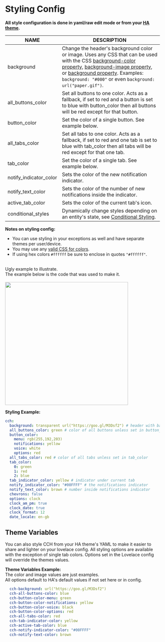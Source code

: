 # Styling Config

<b>All style configuration is done in yaml/raw edit mode or from your [HA theme](#theme-variables).</b>

|NAME|DESCRIPTION|
|-|-|
|background|Change the header's background color or image. Uses any CSS that can be used with the CSS [background-color property](https://www.w3schools.com/cssref/pr_background-color.asp), [background-image property](https://www.w3schools.com/cssref/pr_background-image.asp), or [background property](https://www.w3schools.com/cssref/css3_pr_background.asp). Examples: `background: "#000"` or even `background: url("paper.gif")`.
|all_buttons_color|Set all buttons to one color. Acts as a fallback, if set to red and a button is set to blue with button_color then all buttons will be red except for that button.
|button_color|Set the color of a single button. See example below.
|all_tabs_color|Set all tabs to one color. Acts as a fallback, if set to red and one tab is set to blue with tab_color then all tabs will be red except for that one tab.
|tab_color|Set the color of a single tab. See example below.
|notify_indicator_color|Sets the color of the new notification indicator.
|notify_text_color|Sets the color of the number of new notifications inside the indicator.
|active_tab_color|Sets the color of the current tab's icon.
|conditional_styles|Dynamically change styles depending on an entity's state, see [Conditional Styling](https://maykar.github.io/compact-custom-header/Conditional-Styling-Config/).

<b>Notes on styling config:</b>

* You can use styling in your exceptions as well and have separate themes per user/device.
* You may use any [valid CSS for colors](https://www.w3schools.com/cssref/pr_text_color.asp).
* If using hex colors `#ffffff` be sure to enclose in quotes `"#ffffff"`.

<br>Ugly example to illustrate.<br>The example below is the code that was used to make it.<br><br>
<img src="https://i.imgur.com/t6VMKHf.png" width="400px"><br>


**Styling Example:**
  
```yaml
cch:
  background: transparent url("https://goo.gl/M3Dsf2") # header with background image & transparent as color
  all_buttons_color: green # color of all buttons unless set in button_color
  button_color:
    menu: rgb(255,192,203)
    notifications: yellow
    voice: white
    options: red
  all_tabs_color: red # color of all tabs unless set in tab_color
  tab_color:
    0: green
    1: red
    2: blue
  tab_indicator_color: yellow # indicator under current tab
  notify_indicator_color: "#00FFFF" # the notifications indicator
  notify_text_color: brown # number inside notifications indicator
  chevrons: false
  options: clock
  clock_am_pm: true
  clock_date: true
  clock_format: 12
  date_locale: en-gb
```

## Theme Variables
You can also style CCH from your HA theme's YAML to make it easier to share and lighter on your lovelace config. All styling options are available with the exception of single tab colors. Options set in the Lovelace config will override the themes values.

**Theme Variables Example:**<br>
The color and image values are just examples.<br>
All options default to HA's default values if not set here or in config.

```yaml
  cch-background: url("https://goo.gl/M3Dsf2")
  cch-all-buttons-color: blue
  cch-button-color-menu: green
  cch-button-color-notifications: yellow
  cch-button-color-voice: black
  cch-button-color-options: red
  cch-all-tabs-color: red
  cch-tab-indicator-color: yellow
  cch-active-tab-color: blue
  cch-notify-indicator-color: "#00FFFF"
  cch-notify-text-color: brown
```